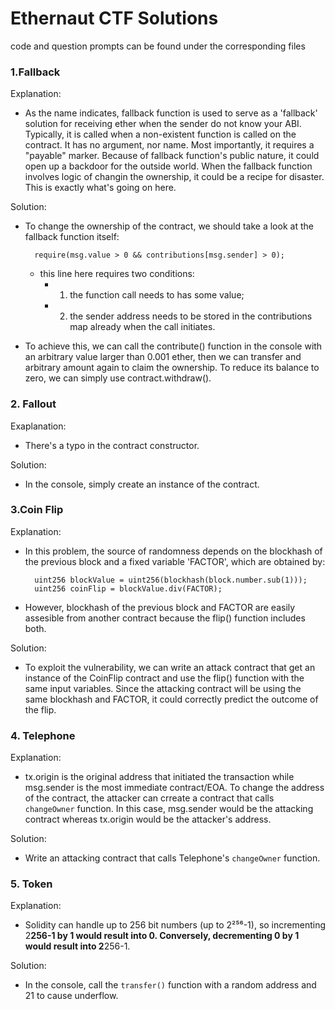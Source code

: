 # Ethernaut CTF Solutions
code and question prompts can be found under the corresponding files

### 1.Fallback
 Explanation:
 
 * As the name indicates, fallback function is used to serve as a 'fallback' solution for receiving ether when
 the sender do not know your ABI. Typically, it is called when a non-existent function is called on the contract.
 It has no argument, nor name. Most importantly, it requires a "payable" marker. Because of fallback function's public nature, 
 it could open up a backdoor for the outside world. When the fallback function involves logic of changin the ownership, it could be
 a recipe for disaster. This is exactly what's going on here.  

 Solution:
	
  * To change the ownership of the contract, we should take a look at the fallback function itself: 	 
  
 		  require(msg.value > 0 && contributions[msg.sender] > 0);
      
 	* this line here requires two conditions: 
 		* 1) the function call needs to has some value;
 		* 2) the sender address needs to be stored in the contributions map already when the call initiates.
  	
  * To achieve this, we can call the contribute() function in the console with an arbitrary value larger than 0.001 ether,
 	then we can transfer and arbitrary amount again to claim the ownership. To reduce its balance to zero, we can simply use
 	contract.withdraw().

### 2. Fallout
Exaplanation:

* There's a typo in the contract constructor.

Solution:

 * In the console, simply create an instance of the contract. 

### 3.Coin Flip
Explanation:

* In this problem, the source of randomness depends on the blockhash of the previous block and a fixed variable 'FACTOR', which are obtained by:
	    
	    uint256 blockValue = uint256(blockhash(block.number.sub(1)));
	    uint256 coinFlip = blockValue.div(FACTOR);
	    
* However, blockhash of the previous block and FACTOR are easily assesible from another contract because the flip() function includes both. 

Solution:

* To exploit the vulnerability, we can write an attack contract that get an instance of the CoinFlip contract and use the flip() function with the same input variables. Since the attacking contract will be using the same blockhash and FACTOR, it could correctly predict the outcome of the flip.

### 4. Telephone
Explanation:
 * tx.origin is the original address that initiated the transaction while msg.sender is the most immediate contract/EOA. To change the address of the contract, the attacker can crreate a contract that calls `changeOwner` function. In this case, msg.sender would be the attacking contract whereas tx.origin would be the attacker's address. 

Solution:
 * Write an attacking contract that calls Telephone's `changeOwner` function. 

### 5. Token
Explanation:
 * Solidity can handle up to 256 bit numbers (up to 2²⁵⁶-1), so incrementing 2**256-1 by 1 would result into 0. Conversely, decrementing 0 by 1 would result into 2**256-1. 

Solution:
 * In the console, call the `transfer()` function with a random address and 21 to cause underflow. 

